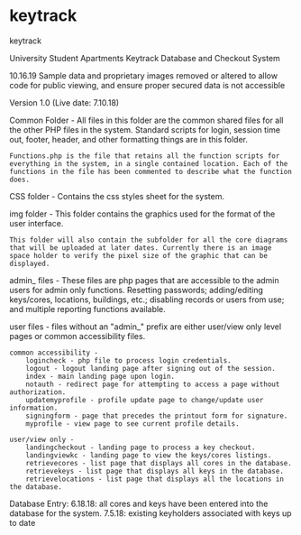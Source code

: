 # keytrack
keytrack

University Student Apartments Keytrack Database and Checkout System

10.16.19
Sample data and proprietary images removed or altered to allow code for public viewing, and ensure proper secured data is not accessible 

Version 1.0 
(Live date: 7.10.18)

Common Folder -
	All files in this folder are the common shared files for all the other PHP files in the system. Standard scripts for login, session time out, footer, header, and other formatting things are in this folder.
	
	Functions.php is the file that retains all the function scripts for everything in the system, in a single contained location. Each of the functions in the file has been commented to describe what the function does.
	
CSS folder -
	Contains the css styles sheet for the system.
	
img folder -
	This folder contains the graphics used for the format of the user interface.
	
	This folder will also contain the subfolder for all the core diagrams that will be uploaded at later dates. Currently there is an image space holder to verify the pixel size of the graphic that can be displayed. 
	
admin_ files -
	These files are php pages that are accessible to the admin users for admin only functions. Resetting passwords; adding/editing keys/cores, locations, buildings, etc.; disabling records or users from use; and multiple reporting functions available.
	
user files -
	files without an "admin_" prefix are either user/view only level pages or common accessibility files.
	
	common accessibility - 
		logincheck - php file to process login credentials.
		logout - logout landing page after signing out of the session.
		index - main landing page upon login.
		notauth - redirect page for attempting to access a page without authorization.
		updatemyprofile - profile update page to change/update user information.
		signingform - page that precedes the printout form for signature.
		myprofile - view page to see current profile details.
	
	user/view only - 
		landingcheckout - landing page to process a key checkout.
		landingviewkc - landing page to view the keys/cores listings.
		retrievecores - list page that displays all cores in the database.
		retrievekeys - list page that displays all keys in the database.
		retrievelocations - list page that displays all the locations in the database.
		
Database Entry:
	6.18.18: all cores and keys have been entered into the database for the system.
	7.5.18: existing keyholders associated with keys up to date
	
	
